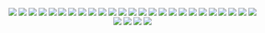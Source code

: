 <p align="center">
<img src="https://github.com/maksim-mitrofanov/CS193p-UIKit/blob/main/Lecture%205%20Screenshots/Lecture_5_Slide_1.png">
<img src="https://github.com/maksim-mitrofanov/CS193p-UIKit/blob/main/Lecture%205%20Screenshots/Lecture_5_Slide_2.png">
<img src="https://github.com/maksim-mitrofanov/CS193p-UIKit/blob/main/Lecture%205%20Screenshots/Lecture_5_Slide_3.png">
<img src="https://github.com/maksim-mitrofanov/CS193p-UIKit/blob/main/Lecture%205%20Screenshots/Lecture_5_Slide_4.png">
<img src="https://github.com/maksim-mitrofanov/CS193p-UIKit/blob/main/Lecture%205%20Screenshots/Lecture_5_Slide_5.png">
<img src="https://github.com/maksim-mitrofanov/CS193p-UIKit/blob/main/Lecture%205%20Screenshots/Lecture_5_Slide_6.png">
<img src="https://github.com/maksim-mitrofanov/CS193p-UIKit/blob/main/Lecture%205%20Screenshots/Lecture_5_Slide_7.png">
<img src="https://github.com/maksim-mitrofanov/CS193p-UIKit/blob/main/Lecture%205%20Screenshots/Lecture_5_Slide_8.png">
<img src="https://github.com/maksim-mitrofanov/CS193p-UIKit/blob/main/Lecture%205%20Screenshots/Lecture_5_Slide_9.png">
<img src="https://github.com/maksim-mitrofanov/CS193p-UIKit/blob/main/Lecture%205%20Screenshots/Lecture_5_Slide_10.png">
<img src="https://github.com/maksim-mitrofanov/CS193p-UIKit/blob/main/Lecture%205%20Screenshots/Lecture_5_Slide_11.png">
<img src="https://github.com/maksim-mitrofanov/CS193p-UIKit/blob/main/Lecture%205%20Screenshots/Lecture_5_Slide_12.png">
<img src="https://github.com/maksim-mitrofanov/CS193p-UIKit/blob/main/Lecture%205%20Screenshots/Lecture_5_Slide_13.png">
<img src="https://github.com/maksim-mitrofanov/CS193p-UIKit/blob/main/Lecture%205%20Screenshots/Lecture_5_Slide_14.png">
<img src="https://github.com/maksim-mitrofanov/CS193p-UIKit/blob/main/Lecture%205%20Screenshots/Lecture_5_Slide_15.png">
<img src="https://github.com/maksim-mitrofanov/CS193p-UIKit/blob/main/Lecture%205%20Screenshots/Lecture_5_Slide_16.png">
<img src="https://github.com/maksim-mitrofanov/CS193p-UIKit/blob/main/Lecture%205%20Screenshots/Lecture_5_Slide_17.png">
<img src="https://github.com/maksim-mitrofanov/CS193p-UIKit/blob/main/Lecture%205%20Screenshots/Lecture_5_Slide_18.png">
<img src="https://github.com/maksim-mitrofanov/CS193p-UIKit/blob/main/Lecture%205%20Screenshots/Lecture_5_Slide_19.png">
<img src="https://github.com/maksim-mitrofanov/CS193p-UIKit/blob/main/Lecture%205%20Screenshots/Lecture_5_Slide_20.png">
<img src="https://github.com/maksim-mitrofanov/CS193p-UIKit/blob/main/Lecture%205%20Screenshots/Lecture_5_Slide_21.png">
<img src="https://github.com/maksim-mitrofanov/CS193p-UIKit/blob/main/Lecture%205%20Screenshots/Lecture_5_Slide_22.png">
<img src="https://github.com/maksim-mitrofanov/CS193p-UIKit/blob/main/Lecture%205%20Screenshots/Lecture_5_Slide_23.png">
<img src="https://github.com/maksim-mitrofanov/CS193p-UIKit/blob/main/Lecture%205%20Screenshots/Lecture_5_Slide_24.png">
<img src="https://github.com/maksim-mitrofanov/CS193p-UIKit/blob/main/Lecture%205%20Screenshots/Lecture_5_Slide_25.png">
<img src="https://github.com/maksim-mitrofanov/CS193p-UIKit/blob/main/Lecture%205%20Screenshots/Lecture_5_Slide_26.png">
<img src="https://github.com/maksim-mitrofanov/CS193p-UIKit/blob/main/Lecture%205%20Screenshots/Lecture_5_Slide_27.png">
<img src="https://github.com/maksim-mitrofanov/CS193p-UIKit/blob/main/Lecture%205%20Screenshots/Lecture_5_Slide_28.png">
<img src="https://github.com/maksim-mitrofanov/CS193p-UIKit/blob/main/Lecture%205%20Screenshots/Lecture_5_Slide_29.png">
</p>
